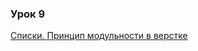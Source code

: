### Урок 9
[Списки. Принцип модульности в верстке](https://drive.google.com/drive/u/0/folders/1Wboqiv8QoHBUOvB8quy899Kz47AqBaBQ)
